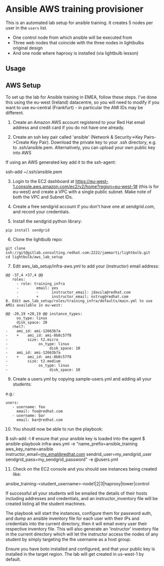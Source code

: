 Ansible AWS training provisioner
================================

This is an automated lab setup for ansible training. It creates 5 nodes per user in the `users` list.

* One control node from which ansible will be executed from
* Three web nodes that coincide with the three nodes in lightbulbs original design
* And one node where haproxy is installed (via lightbulb lesson)

Usage
-----

## AWS Setup
To set up the lab for Ansible training in EMEA, follow these steps. I've done this using the eu-west (Ireland) datacentre, so you will need to modify if you want to use eu-central (Frankfurt) - in particular the AMI IDs may be different.

1. Create an Amazon AWS account registered to your Red Hat email address and credit card if you do not have one already.

2. Create an ssh key pair called 'ansible' (Network & Security->Key Pairs->Create Key Pair). Download the private key to your .ssh directory, e.g. to .ssh/ansible.pem. Alternatively, you can upload your own public key into AWS

If using an AWS generated key add it to the ssh-agent:

ssh-add ~/.ssh/ansible.pem

3. Login to the EC2 dashboard at https://eu-west-1.console.aws.amazon.com/ec2/v2/home?region=eu-west-1# (this is for eu-west) and create a VPC with a single public subnet. Make note of both the VPC and Subnet IDs. 


4. Create a free sendgrid account if you don't have one at sendgrid.com, and
record your credentials.

5. Install the sendgrid python library:

`pip install sendgrid`

6. Clone the lightbulb repo:

```
git clone ssh://git@gitlab.consulting.redhat.com:2222/jammarti/lightbulb.git 
cd lightbulb/aws_lab_setup
```

7. Edit aws_lab_setup/infra-aws.yml to add your (instructor) email
address:

```
@@ -37,4 +37,4 @@
   roles:
     - role: training_infra
     -        email: yes
     -        -      instructor_email: jdavila@redhat.com
     -        +      instructor_email: nstrug@redhat.com
8. Edit aws_lab_setup/roles/training_infra/defaults/main.yml to use
AMIs available in eu-west:

@@ -20,19 +20,19 @@ instance_types:
     os_type: linux
     disk_space: 20
   rhel7:
-    ami_id: ami-12663b7a
-    +    ami_id: ami-8b8c57f8
-         size: t2.micro
-              os_type: linux
-                   disk_space: 10
-    ami_id: ami-12663b7a
-    +    ami_id: ami-8b8c57f8
-         size: t2.medium
-              os_type: linux
-                   disk_space: 10
```

9. Create a users.yml by copying sample-users.yml and adding all your
students:

e.g.:

```
users:
   - username: foo
     email: foo@redhat.com
   - username: bar
     email: bar@redhat.com
```

10. You should now be able to run the playbook:

$ ssh-add -l     # ensure that your ansible key is loaded into the agent
$ ansible-playbook infra-aws.yml -e "name_prefix=ansible_training aws_key_name=ansible \
        instructor_email=my_emal@redhat.com sendrid_user=my_sendgrid_user \
        sendgrid_pass=my_sendgrid_password"  -e @users.yml

11. Check on the EC2 console and you should see instances being created like:

ansibe_training-<student_username>-node1|2|3|haproxy|tower|control

If successful all your students will be emailed the details of their
hosts including addresses and credentials, and an instructor_inventory
file will be created listing all the student machines.

The playbook will start the instances, configure them for password auth, and dump an ansible inventory  file for each user with their IPs and credentials into the current directory, then it will email every user their respective inventory file. This will also generate an 'instructor' inventory file in the current directory which will let the instructor access the nodes of any student by simply targeting the the username as a host group.

Ensure you have boto installed and configured, and that your public key is installed in the target region. The lab will get created in us-west-1 by default.


